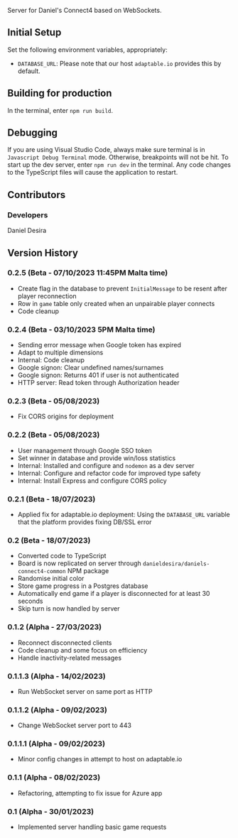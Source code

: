 Server for Daniel's Connect4 based on WebSockets.

## Initial Setup
Set the following environment variables, appropriately:
* `DATABASE_URL`: Please note that our host `adaptable.io` provides this by default. 

## Building for production
In the terminal, enter `npm run build`.

## Debugging
If you are using Visual Studio Code, always make sure terminal is in `Javascript Debug Terminal` mode. Otherwise, breakpoints 
will not be hit. To start up the dev server, enter `npm run dev` in the terminal. Any code changes to the TypeScript files 
will cause the application to restart.

## Contributors
### Developers
Daniel Desira

## Version History
### 0.2.5 (Beta - 07/10/2023 11:45PM Malta time)
* Create flag in the database to prevent `InitialMessage` to be resent after player reconnection
* Row in `game` table only created when an unpairable player connects
* Code cleanup

### 0.2.4 (Beta - 03/10/2023 5PM Malta time)
* Sending error message when Google token has expired
* Adapt to multiple dimensions
* Internal: Code cleanup
* Google signon: Clear undefined names/surnames
* Google signon: Returns 401 if user is not authenticated
* HTTP server: Read token through Authorization header

### 0.2.3 (Beta - 05/08/2023)
* Fix CORS origins for deployment

### 0.2.2 (Beta - 05/08/2023)
* User management through Google SSO token
* Set winner in database and provide win/loss statistics
* Internal: Installed and configure and `nodemon` as a dev server
* Internal: Configure and refactor code for improved type safety
* Internal: Install Express and configure CORS policy

### 0.2.1 (Beta - 18/07/2023)
* Applied fix for adaptable.io deployment: Using the `DATABASE_URL` variable that the platform provides fixing DB/SSL error

### 0.2 (Beta - 18/07/2023)
* Converted code to TypeScript
* Board is now replicated on server through `danieldesira/daniels-connect4-common` NPM package
* Randomise initial color
* Store game progress in a Postgres database
* Automatically end game if a player is disconnected for at least 30 seconds
* Skip turn is now handled by server

### 0.1.2 (Alpha - 27/03/2023)
* Reconnect disconnected clients
* Code cleanup and some focus on efficiency
* Handle inactivity-related messages

### 0.1.1.3 (Alpha - 14/02/2023)
* Run WebSocket server on same port as HTTP

### 0.1.1.2 (Alpha - 09/02/2023)
* Change WebSocket server port to 443

### 0.1.1.1 (Alpha - 09/02/2023)
* Minor config changes in attempt to host on adaptable.io

### 0.1.1 (Alpha - 08/02/2023)
* Refactoring, attempting to fix issue for Azure app

### 0.1 (Alpha - 30/01/2023)
* Implemented server handling basic game requests